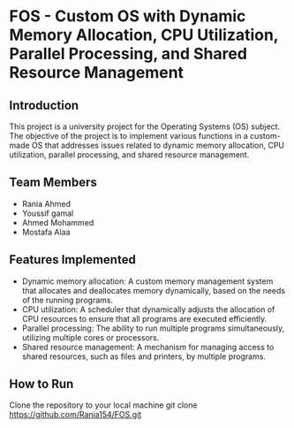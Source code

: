 # FOS - Custom OS with Dynamic Memory Allocation, CPU Utilization, Parallel Processing, and Shared Resource Management

## Introduction

This project is a university project for the Operating Systems (OS) subject. The objective of the project is to implement various functions in a custom-made OS that addresses issues related to dynamic memory allocation, CPU utilization, parallel processing, and shared resource management.

## Team Members

- Rania Ahmed
- Youssif gamal
- Ahmed Mohammed
- Mostafa Alaa

## Features Implemented

- Dynamic memory allocation: A custom memory management system that allocates and deallocates memory dynamically, based on the needs of the running programs.
- CPU utilization: A scheduler that dynamically adjusts the allocation of CPU resources to ensure that all programs are executed efficiently.
- Parallel processing: The ability to run multiple programs simultaneously, utilizing multiple cores or processors.
- Shared resource management: A mechanism for managing access to shared resources, such as files and printers, by multiple programs.

## How to Run

Clone the repository to your local machine
git clone https://github.com/Rania154/FOS.git
